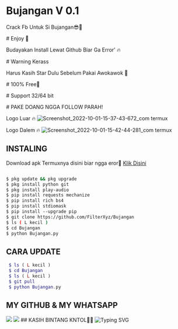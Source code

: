 # Bujangan V 0.1
Crack Fb Untuk Si Bujangan😎🤤

# Enjoy 🤤 

Budayakan Install Lewat Github Biar Ga Error' 🔥 
 
# Warning Kerass 

Harus Kasih Star Dulu Sebelum Pakai Awokawok 🗿

# 100% Free🥰 

# Support 32/64 bit 

# PAKE DOANG NGGA FOLLOW PARAH! 
 
Logo Luar 🔥 
 ![Screenshot_2022-10-01-15-37-43-672_com termux](https://user-images.githubusercontent.com/114341732/193401117-e53871bc-4ecd-43d8-b47a-6880c1063cb6.jpg)
 
Logo Dalem 🔥 
 ![Screenshot_2022-10-01-15-42-44-281_com termux](https://user-images.githubusercontent.com/114341732/193401121-39311fcd-44ef-4fea-98cf-c3865e0fa50b.jpg)

## INSTALING

 Download apk Termuxnya disini biar ngga eror🌟 
 [Klik Disini](https://f-droid.org/repo/com.termux_117.apk)
 ```bash 

 $ pkg update && pkg upgrade 
 $ pkg install python git 
 $ pkg install play-audio 
 $ pip install requests mechanize 
 $ pip install rich bs4 
 $ pip install stdiomask 
 $ pip install --upgrade pip 
 $ git clone https://github.com/FilterXyz/Bujangan
 $ ls ( L kecil ) 
 $ cd Bujangan 
 $ python Bujangan.py 
 ``` 
## CARA UPDATE

```php 
 $ ls ( L kecil ) 
 $ cd Bujangan
 $ ls ( L kecil ) 
 $ git pull 
 $ python Bujangan.py 
 ``` 
 
## MY GITHUB & MY WHATSAPP 
 [![](https://img.shields.io/badge/Github-black?logo=Github&logoColor=black&labelColor=white)](https://github.com/FilterXyz)
 [![](https://img.shields.io/badge/Whatsapp-CHAT-red?logo=Whatsapp&logoColor=Brightgreen&labelColor=white)](https://wa.me/19725344955text=Halo+kak+ganteng) 
 ## KASIH BINTANG KNTOL🌟🌟 
 ![Typing SVG](https://readme-typing-svg.herokuapp.com?lines=Selamat+Coli-Dengan-Sc-Free....!+)
